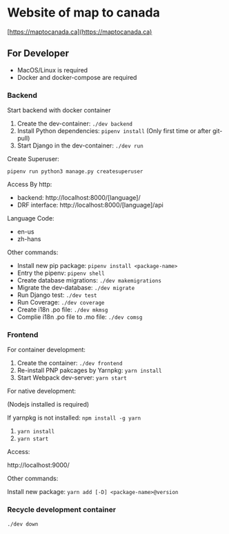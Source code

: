 # Website of map to canada

[https://maptocanada.ca](https://maptocanada.ca)

## For Developer

* MacOS/Linux is required
* Docker and docker-compose are required

### Backend

Start backend with docker container

1. Create the dev-container: `./dev backend`
2. Install Python dependencies: `pipenv install` (Only first time or after git-pull)
3. Start Django in the dev-container: `./dev run`

Create Superuser:

`pipenv run python3 manage.py createsuperuser`

Access By http:

* backend: http://localhost:8000/[language]/
* DRF interface: http://localhost:8000/[language]/api

Language Code:

* en-us
* zh-hans

Other commands:
* Install new pip package: `pipenv install <package-name>`
* Entry the pipenv: `pipenv shell`
* Create database migrations: `./dev makemigrations`
* Migrate the dev-database: `./dev migrate`
* Run Django test: `./dev test`
* Run Coverage: `./dev coverage`
* Create i18n .po file: `./dev mkmsg`
* Complie i18n .po file to .mo file: `./dev comsg`

### Frontend

For container development:

1. Create the container: `./dev frontend`
2. Re-install PNP pakcages by Yarnpkg: `yarn install`
3. Start Webpack dev-server: `yarn start`

For native development:

(Nodejs installed is required)

If yarnpkg is not installed: `npm install -g yarn`

1. `yarn install`
2. `yarn start`

Access:

http://localhost:9000/ 

Other commands:

Install new package: `yarn add [-D] <package-name>@version`

### Recycle development container

`./dev down`